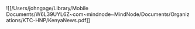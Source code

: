 ![[/Users/johngage/Library/Mobile Documents/W6L39UYL6Z~com~mindnode~MindNode/Documents/Organizations/KTC-HNP/KenyaNews.pdf]]

